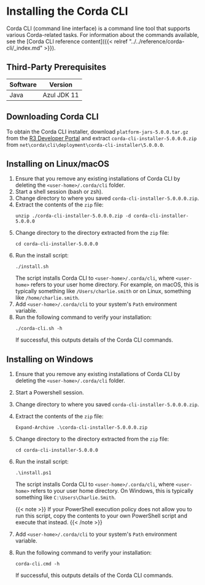 # Installing the Corda CLI

Corda CLI (command line interface) is a command line tool that supports various Corda-related tasks. For information about the commands available, see the [Corda CLI reference content]({{< relref "../../reference/corda-cli/_index.md" >}}).

## Third-Party Prerequisites

Software | Version
---------|------------
Java     | Azul JDK 11

## Downloading Corda CLI

To obtain the Corda CLI installer, download `platform-jars-5.0.0.tar.gz` from the [R3 Developer Portal](https://developer.r3.com/next-gen-corda/#get-corda) and extract `corda-cli-installer-5.0.0.0.zip` from `net\corda\cli\deployment\corda-cli-installer\5.0.0.0`.

## Installing on Linux/macOS

1. Ensure that you remove any existing installations of Corda CLI by deleting the `<user-home>/.corda/cli` folder.
2. Start a shell session (bash or zsh).
3. Change directory to where you saved `corda-cli-installer-5.0.0.0.zip`.
4. Extract the contents of the `zip` file:
   ```shell
   unzip ./corda-cli-installer-5.0.0.0.zip -d corda-cli-installer-5.0.0.0
   ```
5. Change directory to the directory extracted from the `zip` file:
   ```shell
   cd corda-cli-installer-5.0.0.0
   ```
6. Run the install script:
   ```shell
   ./install.sh
   ```
   The script installs Corda CLI to `<user-home>/.corda/cli`, where `<user-home>` refers to your user home directory. For example, on macOS, this is typically something like `/Users/charlie.smith` or on Linux, something like `/home/charlie.smith`.
7. Add `<user-home>/.corda/cli` to your system's `Path` environment variable.
8. Run the following command to verify your installation:
   ```shell
   ./corda-cli.sh -h
   ```
   If successful, this outputs details of the Corda CLI commands.

## Installing on Windows

1. Ensure that you remove any existing installations of Corda CLI by deleting the `<user-home>/.corda/cli` folder.
2. Start a Powershell session.
3. Change directory to where you saved `corda-cli-installer-5.0.0.0.zip`.
4. Extract the contents of the `zip` file:
   ```shell
   Expand-Archive .\corda-cli-installer-5.0.0.0.zip
   ```
5. Change directory to the directory extracted from the `zip` file:
   ```shell
   cd corda-cli-installer-5.0.0.0
   ```
6. Run the install script:
   ```shell
   .\install.ps1
   ```
   The script installs Corda CLI to `<user-home>/.corda/cli`, where `<user-home>` refers to your user home directory. On Windows, this is typically something like `C:\Users\Charlie.Smith`.

   {{< note >}}
   If your PowerShell execution policy does not allow you to run this script, copy the contents to your own PowerShell script and execute that instead.
   {{< /note >}}
7. Add `<user-home>/.corda/cli` to your system's `Path` environment variable.
8. Run the following command to verify your installation:
     ```shell
     corda-cli.cmd -h
     ```
    If successful, this outputs details of the Corda CLI commands.
